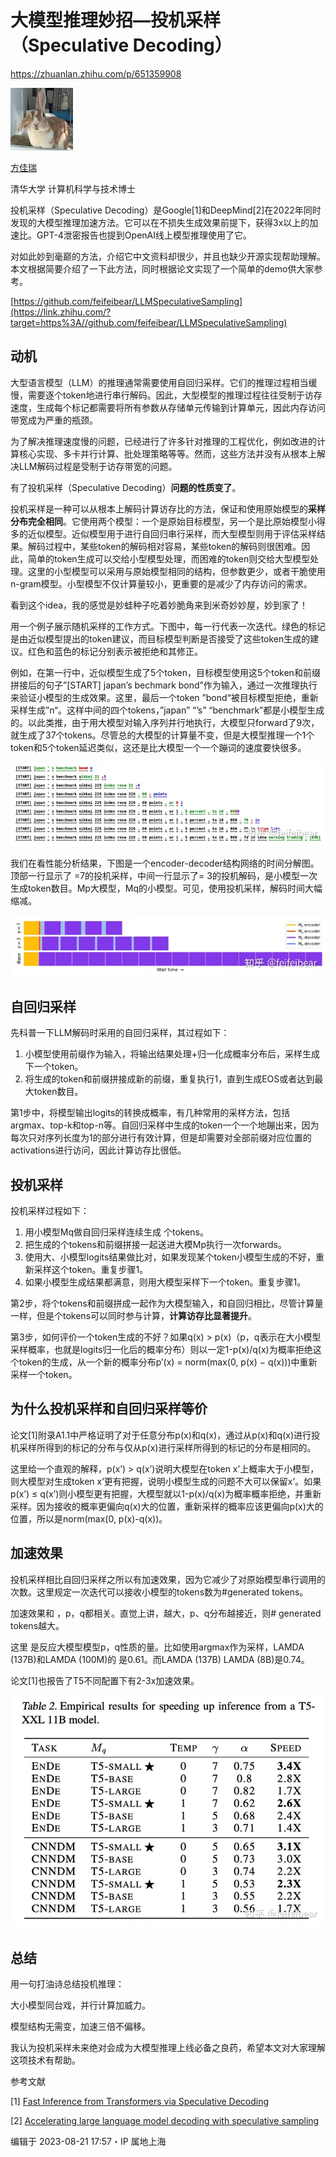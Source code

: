 # 大模型推理妙招—投机采样（Speculative Decoding）

https://zhuanlan.zhihu.com/p/651359908

[![方佳瑞](./assets/v2-d71da3c9f1aee69800906020c84c67b7_l.jpg)](https://www.zhihu.com/people/feifeibear)

[方佳瑞](https://www.zhihu.com/people/feifeibear)

[](https://www.zhihu.com/question/48510028)

清华大学 计算机科学与技术博士



投机采样（Speculative Decoding）是Google[1]和DeepMind[2]在2022年同时发现的大模型推理加速方法。它可以在不损失生成效果前提下，获得3x以上的加速比。GPT-4泄密报告也提到OpenAI线上模型推理使用了它。

对如此妙到毫巅的方法，介绍它中文资料却很少，并且也缺少开源实现帮助理解。本文根据简要介绍了一下此方法，同时根据论文实现了一个简单的demo供大家参考。

[https://github.com/feifeibear/LLMSpeculativeSampling](https://link.zhihu.com/?target=https%3A//github.com/feifeibear/LLMSpeculativeSampling)

## 动机

大型语言模型（LLM）的推理通常需要使用自回归采样。它们的推理过程相当缓慢，需要逐个token地进行串行解码。因此，大型模型的推理过程往往受制于访存速度，生成每个标记都需要将所有参数从存储单元传输到计算单元，因此内存访问带宽成为严重的瓶颈。

为了解决推理速度慢的问题，已经进行了许多针对推理的工程优化，例如改进的计算核心实现、多卡并行计算、批处理策略等等。然而，这些方法并没有从根本上解决LLM解码过程是受制于访存带宽的问题。

有了投机采样（Speculative Decoding）**问题的性质变了**。

投机采样是一种可以从根本上解码计算访存比的方法，保证和使用原始模型的**采样分布完全相同**。它使用两个模型：一个是原始目标模型，另一个是比原始模型小得多的近似模型。近似模型用于进行自回归串行采样，而大型模型则用于评估采样结果。解码过程中，某些token的解码相对容易，某些token的解码则很困难。因此，简单的token生成可以交给小型模型处理，而困难的token则交给大型模型处理。这里的小型模型可以采用与原始模型相同的结构，但参数更少，或者干脆使用n-gram模型。小型模型不仅计算量较小，更重要的是减少了内存访问的需求。

看到这个idea，我的感觉是妙蛙种子吃着妙脆角来到米奇妙妙屋，妙到家了！

用一个例子展示随机采样的工作方式。下图中，每一行代表一次迭代。绿色的标记是由近似模型提出的token建议，而目标模型判断是否接受了这些token生成的建议。红色和蓝色的标记分别表示被拒绝和其修正。

例如，在第一行中，近似模型生成了5个token，目标模型使用这5个token和前缀拼接后的句子”[START] japan’s bechmark bond”作为输入，通过一次推理执行来验证小模型的生成效果。这里，最后一个token ”bond“被目标模型拒绝，重新采样生成”n“。这样中间的四个tokens，”japan” “’s” “benchmark”都是小模型生成的。以此类推，由于用大模型对输入序列并行地执行，大模型只forward了9次，就生成了37个tokens。尽管总的大模型的计算量不变，但是大模型推理一个1个token和5个token延迟类似，这还是比大模型一个一个蹦词的速度要快很多。

![img](./assets/v2-fb91272c67fdb3e22ad53530a96c970a_720w.webp)

我们在看性能分析结果，下图是一个encoder-decoder结构网络的时间分解图。顶部一行显示了 =7的投机采样，中间一行显示了= 3的投机解码，是小模型一次生成token数目。Mp大模型，Mq的小模型。可见，使用投机采样，解码时间大幅缩减。

![img](./assets/v2-46768e4c24ed864d5ecb5b1e8811a97a_720w.webp)

##  自回归采样

先科普一下LLM解码时采用的自回归采样，其过程如下：

1. 小模型使用前缀作为输入，将输出结果处理+归一化成概率分布后，采样生成下一个token。
2. 将生成的token和前缀拼接成新的前缀，重复执行1，直到生成EOS或者达到最大token数目。

第1步中，将模型输出logits的转换成概率，有几种常用的采样方法，包括argmax、top-k和top-n等。自回归采样中生成的token一个一个地蹦出来，因为每次只对序列长度为1的部分进行有效计算，但是却需要对全部前缀对应位置的activations进行访问，因此计算访存比很低。

## 投机采样

投机采样过程如下：

1. 用小模型Mq做自回归采样连续生成 个tokens。
2. 把生成的个tokens和前缀拼接一起送进大模Mp执行一次forwards。
3. 使用大、小模型logits结果做比对，如果发现某个token小模型生成的不好，重新采样这个token。重复步骤1。
4. 如果小模型生成结果都满意，则用大模型采样下一个token。重复步骤1。

第2步，将个tokens和前缀拼成一起作为大模型输入，和自回归相比，尽管计算量一样，但是个tokens可以同时参与计算，**计算访存比显著提升**。

第3步，如何评价一个token生成的不好？如果q(x) > p(x)（p，q表示在大小模型采样概率，也就是logits归一化后的概率分布）则以一定1-p(x)/q(x)为概率拒绝这个token的生成，从一个新的概率分布p’(x) = norm(max(0, p(x) − q(x)))中重新采样一个token。

## 为什么投机采样和自回归采样等价

论文[1]附录A1.1中严格证明了对于任意分布p(x)和q(x)，通过从p(x)和q(x)进行投机采样所得到的标记的分布与仅从p(x)进行采样所得到的标记的分布是相同的。

这里给一个直观的解释，p(x’) > q(x’)说明大模型在token x’上概率大于小模型，则大模型对生成token x’更有把握，说明小模型生成的问题不大可以保留x’。如果p(x’) ≤ q(x’)则小模型更有把握，大模型就以1-p(x)/q(x)为概率概率拒绝，并重新采样。因为接收的概率更偏向q(x)大的位置，重新采样的概率应该更偏向p(x)大的位置，所以是norm(max(0, p(x)-q(x))。

## 加速效果

投机采样相比自回归采样之所以有加速效果，因为它减少了对原始模型串行调用的次数。这里规定一次迭代可以接收小模型的tokens数为#generated tokens。

加速效果和 ，p，q都相关。直觉上讲，越大，p、q分布越接近，则# generated tokens越大。





这里 是反应大模型模型p，q性质的量。比如使用argmax作为采样，LAMDA (137B)和LAMDA (100M)的 是0.61。而LAMDA (137B) LAMDA (8B)是0.74。

论文[1]也报告了T5不同配置下有2-3x加速效果。

![img](./assets/v2-d8d174a876f5752267c9bc718b814515_720w.webp)

## 总结

用一句打油诗总结投机推理：

大小模型同台戏，并行计算加威力。

模型结构无需变，加速三倍不偏移。

我认为投机采样未来绝对会成为大模型推理上线必备之良药，希望本文对大家理解这项技术有帮助。

参考文献

[1] [Fast Inference from Transformers via Speculative Decoding](https://link.zhihu.com/?target=https%3A//proceedings.mlr.press/v202/leviathan23a/leviathan23a.pdf)

[2] [Accelerating large language model decoding with speculative sampling](https://link.zhihu.com/?target=https%3A//arxiv.org/abs/2302.01318)



编辑于 2023-08-21 17:57・IP 属地上海